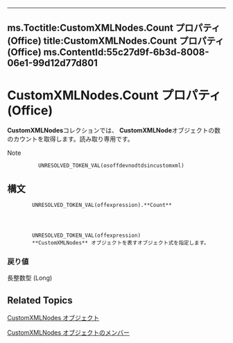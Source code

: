 

---
ms.Toctitle:CustomXMLNodes.Count プロパティ (Office)
title:CustomXMLNodes.Count プロパティ (Office)
ms.ContentId:55c27d9f-6b3d-8008-06e1-99d12d77d801
---
# CustomXMLNodes.Count プロパティ (Office)




**CustomXMLNodes**コレクションでは、 **CustomXMLNode**オブジェクトの数のカウントを取得します。読み取り専用です。

>[!NOTE]
>
              UNRESOLVED_TOKEN_VAL(osoffdevnodtdsincustomxml)
            





## 構文

            UNRESOLVED_TOKEN_VAL(offexpression).**Count**




            UNRESOLVED_TOKEN_VAL(offexpression)
            **CustomXMLNodes** オブジェクトを表すオブジェクト式を指定します。

### 戻り値
長整数型 (Long)





## Related Topics

[CustomXMLNodes オブジェクト](7aa5b7ae-7d4e-4b57-23b5-b027f39e5ff6.md)

[CustomXMLNodes オブジェクトのメンバー](8813ae2c-d56b-ab10-0567-5546a6324285.md)




